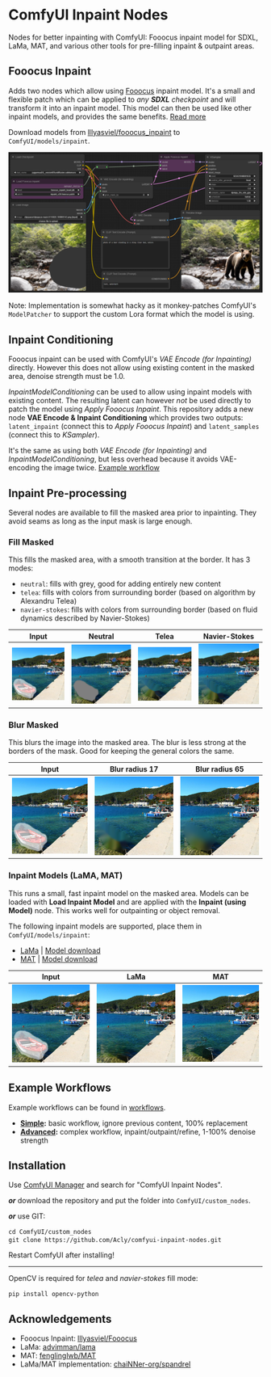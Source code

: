# ComfyUI Inpaint Nodes

Nodes for better inpainting with ComfyUI: Fooocus inpaint model for SDXL, LaMa, MAT,
and various other tools for pre-filling inpaint & outpaint areas.

## Fooocus Inpaint

Adds two nodes which allow using [Fooocus](https://github.com/lllyasviel/Fooocus) inpaint model.
It's a small and flexible patch which can be applied to _any **SDXL** checkpoint_ and will transform
it into an inpaint model. This model can then be used like other inpaint models, and provides the
same benefits. [Read more](https://github.com/lllyasviel/Fooocus/discussions/414)

Download models from [lllyasviel/fooocus_inpaint](https://huggingface.co/lllyasviel/fooocus_inpaint/tree/main) to `ComfyUI/models/inpaint`.

![Inpaint workflow](media/inpaint.png)

Note: Implementation is somewhat hacky as it monkey-patches ComfyUI's `ModelPatcher` to support
the custom Lora format which the model is using.

## Inpaint Conditioning

Fooocus inpaint can be used with ComfyUI's _VAE Encode (for Inpainting)_ directly. However this does
not allow using existing content in the masked area, denoise strength must be 1.0.

_InpaintModelConditioning_ can be used to allow using inpaint models with existing content. The resulting
latent can however _not_ be used directly to patch the model using _Apply Fooocus Inpaint_. This repository
adds a new node **VAE Encode & Inpaint Conditioning** which provides two outputs: `latent_inpaint` (connect
this to _Apply Fooocus Inpaint_) and `latent_samples` (connect this to _KSampler_).

It's the same as using both _VAE Encode (for Inpainting)_ and _InpaintModelConditioning_, but less overhead
because it avoids VAE-encoding the image twice. [Example workflow](workflows/inpaint-advanced.json)

## Inpaint Pre-processing

Several nodes are available to fill the masked area prior to inpainting. They avoid seams as long as the
input mask is large enough.

### Fill Masked

This fills the masked area, with a smooth transition at the border. It has 3 modes:
* `neutral`: fills with grey, good for adding entirely new content
* `telea`: fills with colors from surrounding border (based on algorithm by Alexandru Telea)
* `navier-stokes`: fills with colors from surrounding border (based on fluid dynamics described by Navier-Stokes)

| Input | Neutral | Telea | Navier-Stokes |
|-|-|-|-|
| ![input](media/preprocess-input.png) | ![neutral](media/preprocess-neutral.png) | ![telea](media/preprocess-telea.png) | ![ns](media/preprocess-navier-stokes.png)

### Blur Masked

This blurs the image into the masked area. The blur is less strong at the borders of the mask.
Good for keeping the general colors the same.

| Input | Blur radius 17 | Blur radius 65 |
|-|-|-|
| ![input](media/preprocess-input.png) | ![blur-17](media/preprocess-blur-17.png) | ![blur-65](media/preprocess-blur-65.png) |

### Inpaint Models (LaMA, MAT)

This runs a small, fast inpaint model on the masked area. Models can be loaded with **Load Inpaint Model**
and are applied with the **Inpaint (using Model)** node. This works well for outpainting or object removal.

The following inpaint models are supported, place them in `ComfyUI/models/inpaint`:
- [LaMa](https://github.com/advimman/lama) | [Model download](https://github.com/Sanster/models/releases/download/add_big_lama/big-lama.pt)
- [MAT](https://github.com/fenglinglwb/MAT) | [Model download](https://github.com/Sanster/models/releases/download/add_mat/Places_512_FullData_G.pth)

| Input | LaMa | MAT |
|-|-|-|
| ![input](media/preprocess-input.png) | ![lama](media/preprocess-lama.png) | ![mat](media/preprocess-mat.png) |

## Example Workflows

Example workflows can be found in [workflows](workflows).

* **[Simple](https://raw.githubusercontent.com/Acly/comfyui-inpaint-nodes/main/workflows/inpaint-simple.json):** basic workflow, ignore previous content, 100% replacement
* **[Advanced](https://raw.githubusercontent.com/Acly/comfyui-inpaint-nodes/main/workflows/inpaint-advanced.json):** complex workflow, inpaint/outpaint/refine, 1-100% denoise strength


## Installation

Use [ComfyUI Manager](https://github.com/ltdrdata/ComfyUI-Manager) and search for "ComfyUI Inpaint Nodes".

_**or**_ download the repository and put the folder into `ComfyUI/custom_nodes`.

_**or**_ use GIT:
```
cd ComfyUI/custom_nodes
git clone https://github.com/Acly/comfyui-inpaint-nodes.git
```

Restart ComfyUI after installing!

---

OpenCV is required for _telea_ and _navier-stokes_ fill mode:
```
pip install opencv-python
```

## Acknowledgements

* Fooocus Inpaint: [lllyasviel/Fooocus](https://github.com/lllyasviel/Fooocus)
* LaMa: [advimman/lama](https://github.com/advimman/lama)
* MAT: [fenglinglwb/MAT](https://github.com/fenglinglwb/MAT)
* LaMa/MAT implementation: [chaiNNer-org/spandrel](https://github.com/chaiNNer-org/spandrel)
